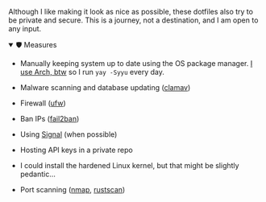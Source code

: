 Although I like making it look as nice as possible, these dotfiles also try to be private and secure.
This is a journey, not a destination, and I am open to any input.

<details open>

<summary>🛡️ Measures</summary>

- Manually keeping system up to date using the OS package manager. [I use Arch, btw](https://wiki.archlinux.org/title/Arch_Linux) so I run `yay -Syyu` every day.


- Malware scanning and database updating ([clamav](https://github.com/Cisco-Talos/clamav))


- Firewall ([ufw](https://wiki.archlinux.org/title/Uncomplicated_Firewall))


- Ban IPs ([fail2ban](https://github.com/fail2ban/fail2ban))


- Using [Signal](https://github.com/signalapp) (when possible)


- Hosting API keys in a private repo


- I could install the hardened Linux kernel, but that might be slightly pedantic...


- Port scanning ([nmap](https://github.com/nmap/nmap), [rustscan](https://github.com/RustScan/RustScan))

</details>
